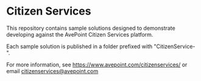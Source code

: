 # Citizen Services

This repository contains sample solutions designed to demonstrate developing against the AvePoint Citizen Services platform.

Each sample solution is published in a folder prefixed with "CitizenService-".

For more information, see https://www.avepoint.com/citizenservices/ or email citizenservices@avepoint.com
